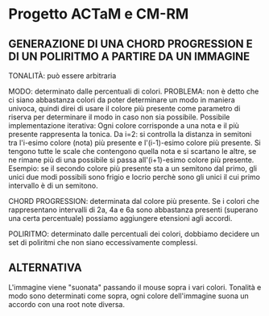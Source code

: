 # Progetto ACTaM e CM-RM
## GENERAZIONE DI UNA CHORD PROGRESSION E DI UN POLIRITMO A PARTIRE DA UN IMMAGINE

TONALITÀ: può essere arbitraria

MODO: determinato dalle percentuali di colori. PROBLEMA: non è detto che ci siano abbastanza colori da poter determinare un modo in maniera univoca, quindi direi di usare il colore più presente come parametro di riserva per determinare il modo in caso non sia possibile.
Possibile implementazione iterativa:
Ogni colore corrisponde a una nota e il più presente rappresenta la tonica. Da i=2: si controlla la distanza in semitoni tra l'i-esimo colore (nota) più presente e l'(i-1)-esimo colore più presente. Si tengono tutte le scale che contengono quella nota e si scartano le altre, se ne rimane più di una possibile si passa all'(i+1)-esimo colore più presente.
Esempio: se il secondo colore più presente sta a un semitono dal primo, gli unici due modi possibili sono frigio e locrio perchè sono gli unici il cui primo intervallo è di un semitono.

CHORD PROGRESSION: determinata dal colore più presente. Se i colori che rappresentano intervalli di 2a, 4a e 6a sono abbastanza presenti (superano una certa percentuale) possiamo aggiungere etensioni agli accordi. 

POLIRITMO: determinato dalle percentuali dei colori, dobbiamo decidere un set di poliritmi che non siano eccessivamente complessi. 

## ALTERNATIVA

L'immagine viene "suonata" passando il mouse sopra i vari colori. Tonalità e modo sono determinati come sopra, ogni colore dell'immagine suona un accordo con una root note diversa.